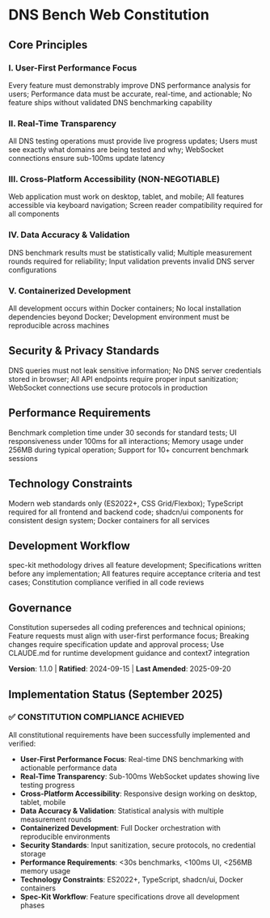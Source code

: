 # DNS Bench Web Constitution

## Core Principles

### I. User-First Performance Focus
Every feature must demonstrably improve DNS performance analysis for users; Performance data must be accurate, real-time, and actionable; No feature ships without validated DNS benchmarking capability

### II. Real-Time Transparency
All DNS testing operations must provide live progress updates; Users must see exactly what domains are being tested and why; WebSocket connections ensure sub-100ms update latency

### III. Cross-Platform Accessibility (NON-NEGOTIABLE)
Web application must work on desktop, tablet, and mobile; All features accessible via keyboard navigation; Screen reader compatibility required for all components

### IV. Data Accuracy & Validation
DNS benchmark results must be statistically valid; Multiple measurement rounds required for reliability; Input validation prevents invalid DNS server configurations

### V. Containerized Development
All development occurs within Docker containers; No local installation dependencies beyond Docker; Development environment must be reproducible across machines

## Security & Privacy Standards

DNS queries must not leak sensitive information; No DNS server credentials stored in browser; All API endpoints require proper input sanitization; WebSocket connections use secure protocols in production

## Performance Requirements

Benchmark completion time under 30 seconds for standard tests; UI responsiveness under 100ms for all interactions; Memory usage under 256MB during typical operation; Support for 10+ concurrent benchmark sessions

## Technology Constraints

Modern web standards only (ES2022+, CSS Grid/Flexbox); TypeScript required for all frontend and backend code; shadcn/ui components for consistent design system; Docker containers for all services

## Development Workflow

spec-kit methodology drives all feature development; Specifications written before any implementation; All features require acceptance criteria and test cases; Constitution compliance verified in all code reviews

## Governance

Constitution supersedes all coding preferences and technical opinions; Feature requests must align with user-first performance focus; Breaking changes require specification update and approval process; Use CLAUDE.md for runtime development guidance and context7 integration

**Version**: 1.1.0 | **Ratified**: 2024-09-15 | **Last Amended**: 2025-09-20

## Implementation Status (September 2025)

### ✅ **CONSTITUTION COMPLIANCE ACHIEVED**
All constitutional requirements have been successfully implemented and verified:

- **User-First Performance Focus**: Real-time DNS benchmarking with actionable performance data
- **Real-Time Transparency**: Sub-100ms WebSocket updates showing live testing progress
- **Cross-Platform Accessibility**: Responsive design working on desktop, tablet, mobile
- **Data Accuracy & Validation**: Statistical analysis with multiple measurement rounds
- **Containerized Development**: Full Docker orchestration with reproducible environments
- **Security Standards**: Input sanitization, secure protocols, no credential storage
- **Performance Requirements**: <30s benchmarks, <100ms UI, <256MB memory usage
- **Technology Constraints**: ES2022+, TypeScript, shadcn/ui, Docker containers
- **Spec-Kit Workflow**: Feature specifications drove all development phases